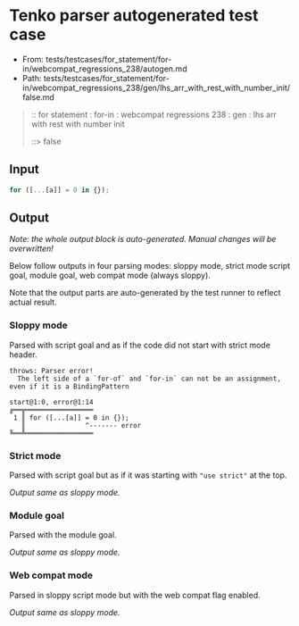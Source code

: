 # Tenko parser autogenerated test case

- From: tests/testcases/for_statement/for-in/webcompat_regressions_238/autogen.md
- Path: tests/testcases/for_statement/for-in/webcompat_regressions_238/gen/lhs_arr_with_rest_with_number_init/false.md

> :: for statement : for-in : webcompat regressions 238 : gen : lhs arr with rest with number init
>
> ::> false

## Input


`````js
for ([...[a]] = 0 in {});
`````

## Output

_Note: the whole output block is auto-generated. Manual changes will be overwritten!_

Below follow outputs in four parsing modes: sloppy mode, strict mode script goal, module goal, web compat mode (always sloppy).

Note that the output parts are auto-generated by the test runner to reflect actual result.

### Sloppy mode

Parsed with script goal and as if the code did not start with strict mode header.

`````
throws: Parser error!
  The left side of a `for-of` and `for-in` can not be an assignment, even if it is a BindingPattern

start@1:0, error@1:14
╔══╦═════════════════
 1 ║ for ([...[a]] = 0 in {});
   ║               ^------- error
╚══╩═════════════════

`````

### Strict mode

Parsed with script goal but as if it was starting with `"use strict"` at the top.

_Output same as sloppy mode._

### Module goal

Parsed with the module goal.

_Output same as sloppy mode._

### Web compat mode

Parsed in sloppy script mode but with the web compat flag enabled.

_Output same as sloppy mode._
